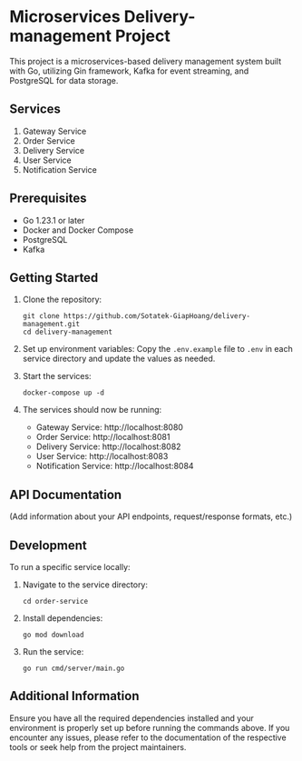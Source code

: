 # Microservices Delivery-management Project

This project is a microservices-based delivery management system built with Go, utilizing Gin framework, Kafka for event streaming, and PostgreSQL for data storage.

## Services

1. Gateway Service
2. Order Service
3. Delivery Service
4. User Service
5. Notification Service

## Prerequisites

- Go 1.23.1 or later
- Docker and Docker Compose
- PostgreSQL
- Kafka

## Getting Started

1. Clone the repository:
   ```
   git clone https://github.com/Sotatek-GiapHoang/delivery-management.git
   cd delivery-management
   ```

2. Set up environment variables:
   Copy the `.env.example` file to `.env` in each service directory and update the values as needed.

3. Start the services:
   ```
   docker-compose up -d
   ```

4. The services should now be running:
   - Gateway Service: http://localhost:8080
   - Order Service: http://localhost:8081
   - Delivery Service: http://localhost:8082
   - User Service: http://localhost:8083
   - Notification Service: http://localhost:8084

## API Documentation

(Add information about your API endpoints, request/response formats, etc.)

## Development

To run a specific service locally:

1. Navigate to the service directory:
   ```
   cd order-service
   ```

2. Install dependencies:
   ```
   go mod download
   ```

3. Run the service:
   ```
   go run cmd/server/main.go
   ```


## Additional Information

Ensure you have all the required dependencies installed and your environment is properly set up before running the commands above. If you encounter any issues, please refer to the documentation of the respective tools or seek help from the project maintainers.